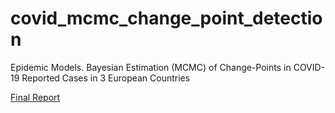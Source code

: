 # covid_mcmc_change_point_detection
Epidemic Models. Bayesian Estimation (MCMC) of Change-Points in COVID-19 Reported Cases in 3 European Countries


[Final Report](Epidemic%20Models%20-%20Reed%20Frost%20Change%20Point%20Modeling%20-%20Andre%20Ehrlich.pdf)

